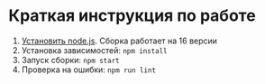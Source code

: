 # Краткая инструкция по работе

1. [Установить node.js](https://nodejs.org/download/release/latest-v16.x/). Сборка работает на 16 версии
2. Установка зависимостей: `npm install`
3. Запуск сборки: `npm start`
4. Проверка на ошибки: `npm run lint`
